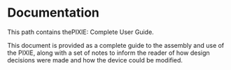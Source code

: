 # Documentation
This path contains thePIXIE: Complete User Guide. 

This document is provided as a complete guide to the assembly and use of the PIXIE, along with a set of notes to inform the reader of how design decisions were made and how the device could be modified.
